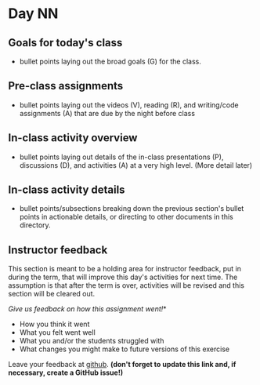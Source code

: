 # Day NN

## Goals for today's class

* bullet points laying out the broad goals (G) for the class.

## Pre-class assignments

* bullet points laying out the videos (V), reading (R), and writing/code assignments (A) that are due by the night before class

## In-class activity overview

* bullet points laying out details of the in-class presentations (P), discussions (D), and activities (A) at a very high level. (More detail later)

## In-class activity details

* bullet points/subsections breaking down the previous section's bullet points in actionable details, or directing to other documents in this directory.

## Instructor feedback

This section is meant to be a holding area for instructor feedback, put in during the term, that will improve this day's activities for next time.  The assumption is that after the term is over, activities will be revised and this section will be cleared out.

*Give us feedback on how this assignment went!**

* How you think it went
* What you felt went well
* What you and/or the students struggled with
* What changes you might make to future versions of this exercise

Leave your feedback at [github](LINK_TO_ISSUE).  **(don't forget to update this link and, if necessary, create a GitHub issue!)**
